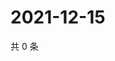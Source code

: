 # 2021-12-15

共 0 条

<!-- BEGIN WEIBO -->
<!-- 最后更新时间 Wed Dec 15 2021 16:14:12 GMT+0800 (China Standard Time) -->

<!-- END WEIBO -->
